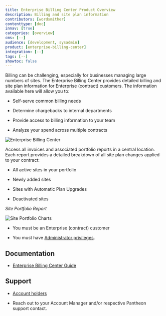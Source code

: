 ```yaml
---
title: Enterprise Billing Center Product Overview
description: Billing and site plan information
contributors: [wordsmither]
contenttype: [doc]
innav: [true]
categories: [overview]
cms: [--]
audience: [development, sysadmin]
product: [enterprise-billing-center]
integration: [--]
tags: [--]
showtoc: false
---
```


<TabList>

<Tab title="Overview" id="overview" active={true}>

Billing can be challenging, especially for businesses managing large numbers of sites. The Enterprise Billing Center provides detailed billing and site plan information for Enterprise (contract) customers.  The information available here will allow you to:

- Self-serve common billing needs

- Determine chargebacks to internal departments

- Provide access to billing information to your team

- Analyze your spend across multiple contracts

![Enterprise Billing Center](../../images/enterprise-billing-center.png)

</Tab>

<Tab title="Features" id="features">

Access all invoices and associated portfolio reports in a central location.  Each report provides a detailed breakdown of all site plan changes applied to your contract:

- All active sites in your portfolio

- Newly added sites

- Sites with Automatic Plan Upgrades

- Deactivated sites

*Site Portfolio Report*

![Site Portfolio Charts](../../images/enterprise-billing-center-invoice-report.jpg)


</Tab>

<Tab title="Requirements" id="requirements">

- You must be an Enterprise (contract) customer

- You must have [Administrator privileges](/guides/account-mgmt/workspace-sites-teams/teams#change-a-users-role).

</Tab>

<Tab title="Resources" id="resources">

## Documentation

- [Enterprise Billing Center Guide](/guides/enterprise-billing-center)

## Support

- [Account holders](https://dashboard.pantheon.io/workspace/ee3995c4-652e-44a0-b00b-0085e92d78da/support)

- Reach out to your Account Manager and/or respective Pantheon support contact.

</Tab>

</TabList>
